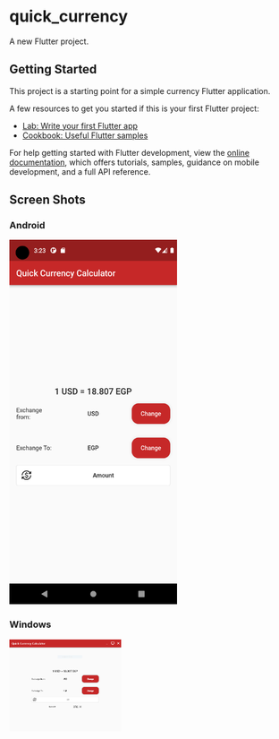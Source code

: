 # quick_currency

A new Flutter project.

## Getting Started

This project is a starting point for a simple currency Flutter application.

A few resources to get you started if this is your first Flutter project:

- [Lab: Write your first Flutter app](https://docs.flutter.dev/get-started/codelab)
- [Cookbook: Useful Flutter samples](https://docs.flutter.dev/cookbook)

For help getting started with Flutter development, view the
[online documentation](https://docs.flutter.dev/), which offers tutorials,
samples, guidance on mobile development, and a full API reference.

## Screen Shots

### Android

<img src="Screenshot_1656811420.png" width="300" title="Android Screenshot" alt="Android Screenshot" />

### Windows

<img src="WindowsScreenshot.PNG" width="200" title="Windows Screenshot" alt="Windows Screenshot" />
